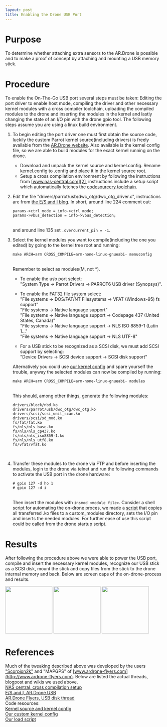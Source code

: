 ```yaml
---
layout: post
title: Enabling the Drone USB Port
---
```



Purpose
=======
To determine whether attaching extra sensors to the AR.Drone is
possible and to make a proof of concept by attaching and mounting a
USB memory stick.

Procedure
=========
To enable the On-The-Go USB port several steps must be taken: Editing the port
driver to enable host mode, compiling the driver and other necessary
kernel modules with a cross compiler toolchain, uploading the compiled
modules to the drone and inserting the modules in the kernel and
lastly changing the state of an I/O pin with the drone gpio tool. The following
steps assume you are using a linux build environment.
								
1.	To begin editing the port driver one must first obtain the
      	source code, luckily the custom Parrot kernel source(including
       	drivers) is freely available from the [AR.Drone website][1]. Also available is the kernel config file, so we
       	are able to build modules for the exact kernel running on the drone.
	
	+	Download and unpack the kernel source and 
		kernel.config. Rename kernel.config to .config and place it in
		the kernel source root.
	+	Setup a cross compilation environment by following the instructions
       		from [www.nas-central.com][2], instructions include a setup script which automatically fetches the [codesourcery toolchain][3].

2.	Edit the file "drivers/parrot/usb/dwc\_otg/dwc\_otg\_driver.c",
	instructions are from [the E/S and I blog][4].
	In short, around line 224 comment out: 

		params->ctrl_mode = info->ctrl_mode;
		params->vbus_detection = info->vbus_detection;

	<br />and around line 135 set `.overcurrent_pin = -1`.</li>

3.	Select the kernel modules you want to compile(including the one you edited) by going to the kernel tree root and running:

		make ARCH=arm CROSS_COMPILE=arm-none-linux-gnueabi- menuconfig

	<br />Remember to select as modules(M, not *).   
	+	To enable the usb port select:   
		"System Type -> Parrot Drivers -> PARROT6 USB driver (Synopsys)".   

	+	To enable the FAT32 file system select:   
		"File systems -> DOS/FAT/NT Filesystems -> VFAT (Windows-95) fs support"   
		"File systems -> Native language support"   
		"File systems -> Native language support -> Codepage 437 (United States, Canada)"   
		"File systems -> Native language support -> NLS ISO 8859-1  (Latin 1..."   
		"File systems -> Native language support -> NLS UTF-8"   

	+	For a USB stick to be recognized as a SCSI disk, we must add SCSI support by selecting:   
		"Device Drivers -> SCSI device support -> SCSI disk support"   

	Alternatively you could use [our kernel config][5] and spare yourself the trouble, anyway the selected modules can now be compiled by running:
   
		make ARCH=arm CROSS_COMPILE=arm-none-linux-gnueabi- modules

	<br />This should, among other things, generate the following modules:

		drivers/block/nbd.ko
		drivers/parrot/usb/dwc_otg/dwc_otg.ko
		drivers/scsi/scsi_wait_scan.ko
		drivers/scsi/sd_mod.ko
		fs/fat/fat.ko
		fs/nls/nls_base.ko
		fs/nls/nls_cp437.ko
		fs/nls/nls_iso8859-1.ko
		fs/nls/nls_utf8.ko
		fs/vfat/vfat.ko
	<br />   

4.	Transfer these modules to the drone via FTP and before inserting the modules, login to the drone via telnet and run the following commands to activate the USB port in the 		drone hardware:
   
		# gpio 127 -d ho 1
		# gpio 127 -d i
   

	<br />Then insert the modules with `insmod <module file>`. Consider a shell script for automating the on-drone proces, we made a [script][6] that copies all transferred .ko 		files to a custom_modules directory, sets the I/O pin and inserts the needed modules. For further ease of use this script could be called from the drone startup script.

Results
=======

After following the procedure above we were able to power the USB port, compile and insert the necessary kernel modules, recognize our USB stick 
as a SCSI disk, mount the stick and copy files from the stick to the drone internal memory and back. Below are screen caps of the on-drone-process and results.   

<a href="/Navigation-for-Robots-with-WIFI-and-CV/images/load.png"><img src="/Navigation-for-Robots-with-WIFI-and-CV/images/load.png" width="150" height="150"></a>
<a href="/Navigation-for-Robots-with-WIFI-and-CV/images/fdisk-df.png"><img src="/Navigation-for-Robots-with-WIFI-and-CV/images/fdisk-df.png" width="150" height="150"></a>
<a href="/Navigation-for-Robots-with-WIFI-and-CV/images/copying.png"><img src="/Navigation-for-Robots-with-WIFI-and-CV/images/copying.png" width="150" height="150"></a>

References
==========
Much of the tweaking described above was developed by the users ["Scorpion2k"](http://embedded-software.blogspot.com)
 and "MAPGPS" of [www.ardrone-flyers.com](http://www.ardrone-flyers.com). Below are listed the actual threads, blogpost and wikis we used above.   
[NAS central, cross compilation setup][2]   
[E/S and I, AR.Drone USB][4]   
[AR.Drone Flyers, USB disk thread][7]   
Code resources:   
[Kernel source and kernel config][1]   
[Our custom kernel config][5]   
[Our load script][6]   

<!-- references -->
[2]: http://www.nas-central.org/wiki/Setting_up_the_codesourcery_toolchain_for_X86_to_ARM9_cross_compiling "cross compilation setup"
[3]: http://www.mentor.com/embedded-software/sourcery-tools/sourcery-codebench/editions/lite-edition/ "Codesourcery(Mentor) lite edition"
[4]: http://embedded-software.blogspot.com/2010/12/ar-drone-usb.html "E/S and I, AR.Drone USB"
[7]: http://www.ardrone-flyers.com/forum/viewtopic.php?t=829 "AR.Drone Flyers, USB disc thread"

<!-- downloads -->
[1]: https://projects.ardrone.org/documents/show/19 "Kernel Source"
[5]: /Navigation-for-Robots-with-WIFI-and-CV/downloads/custom-kernel.config "Our kernel config"
[6]: /Navigation-for-Robots-with-WIFI-and-CV/downloads/load.sh "Our load script"

